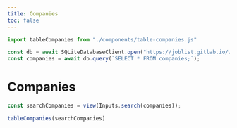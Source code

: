 ```yaml
---
title: Companies
toc: false
---
```


```js
import tableCompanies from "./components/table-companies.js"
```

```js
const db = await SQLiteDatabaseClient.open("https://joblist.gitlab.io/workers/joblist.db");
const companies = await db.query(`SELECT * FROM companies;`);
```

# Companies
```js
const searchCompanies = view(Inputs.search(companies));
```
```js
tableCompanies(searchCompanies)
```
